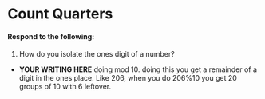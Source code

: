 # Count Quarters
#### Respond to the following:

1. How do you isolate the ones digit of a number?
  * **YOUR WRITING HERE**
doing mod 10. doing this you get a remainder of a digit in the ones place. Like 206, when you do 206%10 you get 20 groups of 10 with 6 leftover.
